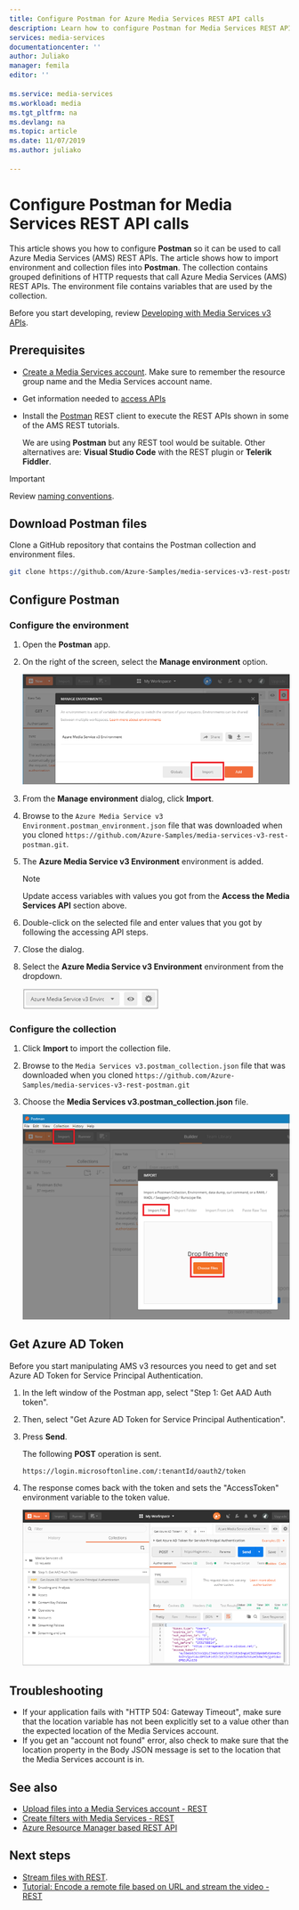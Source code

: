 ```yaml
---
title: Configure Postman for Azure Media Services REST API calls
description: Learn how to configure Postman for Media Services REST API calls.
services: media-services
documentationcenter: ''
author: Juliako
manager: femila
editor: ''

ms.service: media-services
ms.workload: media
ms.tgt_pltfrm: na
ms.devlang: na
ms.topic: article
ms.date: 11/07/2019
ms.author: juliako

---
```

# Configure Postman for Media Services REST API calls

This article shows you how to configure **Postman** so it can be used to call Azure Media Services (AMS) REST APIs. The article shows how to import environment and collection files into **Postman**. The collection contains grouped definitions of HTTP requests that call Azure Media Services (AMS) REST APIs. The environment file contains variables that are used by the collection.

Before you start developing, review [Developing with Media Services v3 APIs](media-services-apis-overview.md).

## Prerequisites

- [Create a Media Services account](create-account-cli-how-to.md). Make sure to remember the resource group name and the Media Services account name. 
- Get information needed to [access APIs](access-api-cli-how-to.md)
- Install the [Postman](https://www.getpostman.com/) REST client to execute the REST APIs shown in some of the AMS REST tutorials. 

    We are using **Postman** but any REST tool would be suitable. Other alternatives are: **Visual Studio Code** with the REST plugin or **Telerik Fiddler**. 

> [!IMPORTANT]
> Review [naming conventions](media-services-apis-overview.md#naming-conventions).

## Download Postman files

Clone a GitHub repository that contains the  Postman collection and environment files.

 ```bash
 git clone https://github.com/Azure-Samples/media-services-v3-rest-postman.git
 ```

## Configure Postman

### Configure the environment 

1. Open the **Postman** app.
2. On the right of the screen, select the **Manage environment** option.

    ![Manage env](./media/develop-with-postman/postman-import-env.png)
4. From the **Manage environment** dialog, click **Import**.
2. Browse to the `Azure Media Service v3 Environment.postman_environment.json` file that was downloaded when you cloned `https://github.com/Azure-Samples/media-services-v3-rest-postman.git`.
6. The **Azure Media Service v3 Environment** environment is added.

    > [!Note]
    > Update access variables with values you got from the **Access the Media Services API** section above.

7. Double-click on the selected file and enter values that you got by following the accessing API steps.
8. Close the dialog.
9. Select the **Azure Media Service v3 Environment** environment from the dropdown.

    ![Choose env](./media/develop-with-postman/choose-env.png)
   
### Configure the collection

1. Click **Import** to import the collection file.
1. Browse to the `Media Services v3.postman_collection.json` file that was downloaded when you cloned `https://github.com/Azure-Samples/media-services-v3-rest-postman.git`
3. Choose the **Media Services v3.postman_collection.json** file.

    ![Import a file](./media/develop-with-postman/postman-import-collection.png)

## Get Azure AD Token 

Before you start manipulating AMS v3 resources you need to get and set Azure AD Token for Service Principal Authentication.

1. In the left window of the Postman app, select "Step 1: Get AAD Auth token".
2. Then, select "Get Azure AD Token for Service Principal Authentication".
3. Press **Send**.

    The following **POST** operation is sent.

    ```
    https://login.microsoftonline.com/:tenantId/oauth2/token
    ```

4. The response comes back with the token and sets the "AccessToken" environment variable to the token value.  

    ![Get AAD token](./media/develop-with-postman/postman-get-aad-auth-token.png)

## Troubleshooting 

* If your application fails with "HTTP 504: Gateway Timeout", make sure that the location variable has not been explicitly set to a value other than the expected location of the Media Services account. 
* If you get an "account not found" error, also check to make sure that the location property in the Body JSON message is set to the location that the Media Services account is in. 

## See also

- [Upload files into a Media Services account - REST](upload-files-rest-how-to.md)
- [Create filters with Media Services - REST](filters-dynamic-manifest-rest-howto.md)
- [Azure Resource Manager based REST API](https://github.com/Azure-Samples/media-services-v3-arm-templates)

## Next steps

- [Stream files with REST](stream-files-tutorial-with-rest.md).  
- [Tutorial: Encode a remote file based on URL and stream the video - REST](stream-files-tutorial-with-rest.md)
